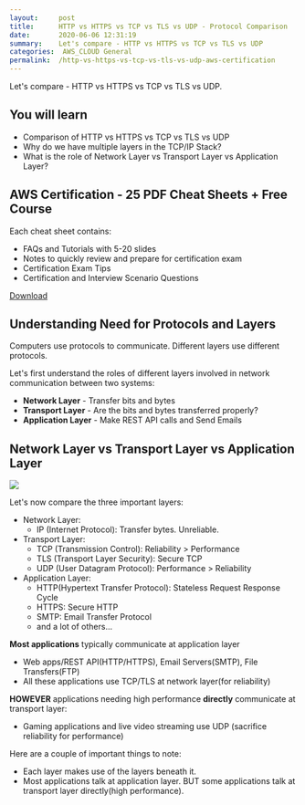 ```yaml
---
layout:     post
title:      HTTP vs HTTPS vs TCP vs TLS vs UDP - Protocol Comparison
date:       2020-06-06 12:31:19
summary:    Let's compare - HTTP vs HTTPS vs TCP vs TLS vs UDP 
categories:  AWS_CLOUD General
permalink:  /http-vs-https-vs-tcp-vs-tls-vs-udp-aws-certification
---
```


Let's compare - HTTP vs HTTPS vs TCP vs TLS vs UDP. 

## You will learn
- Comparison of HTTP vs HTTPS vs TCP vs TLS vs UDP
- Why do we have multiple layers in the TCP/IP Stack?
- What is the role of Network Layer vs Transport Layer vs Application Layer?

## AWS Certification - 25 PDF Cheat Sheets + Free Course

Each cheat sheet contains:
- FAQs and Tutorials with 5-20 slides
- Notes to quickly review and prepare for certification exam
- Certification Exam Tips
- Certification and Interview Scenario Questions

<div>
 <a href="https://links.in28minutes.com/cloud-in28minutes-teachable-free-link" target="_blank" class="button instagram">Download</a>
</div>



## Understanding Need for Protocols and Layers

Computers use protocols to communicate. Different layers use different  protocols.

Let's first understand the roles of different layers involved in network communication between two systems:
- **Network Layer** - Transfer bits and bytes
- **Transport Layer** - Are the bits and bytes transferred properly?
- **Application Layer** - Make REST API calls and Send Emails



## Network Layer vs Transport Layer vs Application Layer

![](/images/application-transport-layers.png)

Let's now compare the three important layers:
- Network Layer:
	- IP (Internet Protocol): Transfer bytes. Unreliable.
- Transport Layer:
	- TCP (Transmission Control): Reliability > Performance
	- TLS (Transport Layer Security): Secure TCP
	- UDP (User Datagram Protocol): Performance > Reliability
- Application Layer:
	- HTTP(Hypertext Transfer Protocol): Stateless Request Response Cycle
	- HTTPS: Secure HTTP
	- SMTP: Email Transfer Protocol
	- and a lot of others...


**Most applications** typically communicate at application layer
- Web apps/REST API(HTTP/HTTPS), Email Servers(SMTP), File Transfers(FTP)
- All these applications use TCP/TLS at network layer(for reliability)

**HOWEVER** applications needing high performance **directly** communicate at transport layer:
- Gaming applications and live video streaming use UDP (sacrifice reliability for performance)

Here are a couple of important things to note:
- Each layer makes use of the layers beneath it.
- Most applications talk at application layer. BUT some applications talk at transport layer directly(high performance).
